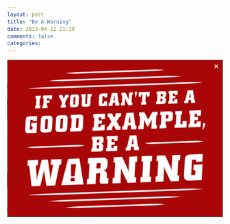 ```yaml
---
layout: post
title: "Be A Warning"
date: 2013-04-12 21:19
comments: false
categories:
---
```


<div class="container-fluid">
	<div class="row">
		<img class="img-responsive" alt="If you can't be an example, be a warning." src="/images/warning.png">
	</div>
</div>
